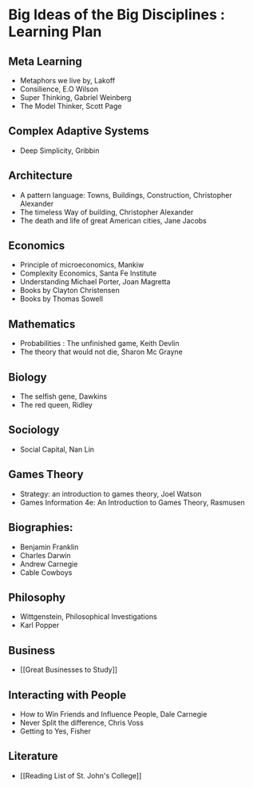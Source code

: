 # Big Ideas of the Big Disciplines : Learning Plan



## Meta Learning
- Metaphors we live by, Lakoff
- Consilience, E.O Wilson
- Super Thinking, Gabriel Weinberg
- The Model Thinker, Scott Page

## Complex Adaptive Systems
- Deep Simplicity, Gribbin


## Architecture
- A pattern language: Towns, Buildings, Construction, Christopher Alexander
- The timeless Way of building, Christopher Alexander
- The death and life of great American cities, Jane Jacobs

## Economics
- Principle of microeconomics, Mankiw
- Complexity Economics, Santa Fe Institute
- Understanding Michael Porter, Joan Magretta
- Books by Clayton Christensen
- Books by Thomas Sowell


## Mathematics
- Probabilities : The unfinished game, Keith Devlin
- The theory that would not die, Sharon Mc Grayne


## Biology
- The selfish gene, Dawkins
- The red queen, Ridley

## Sociology
- Social Capital, Nan Lin

## Games Theory
- Strategy: an introduction to games theory, Joel Watson
- Games Information 4e: An Introduction to Games Theory, Rasmusen


## Biographies:
- Benjamin Franklin
- Charles Darwin
- Andrew Carnegie
- Cable Cowboys

## Philosophy
- Wittgenstein, Philosophical Investigations
- Karl Popper

## Business
- [[Great Businesses to Study]]

## Interacting with People
- How to Win Friends and Influence People, Dale Carnegie
- Never Split the difference, Chris Voss
- Getting to Yes, Fisher


## Literature
- [[Reading List of St. John's College]]
